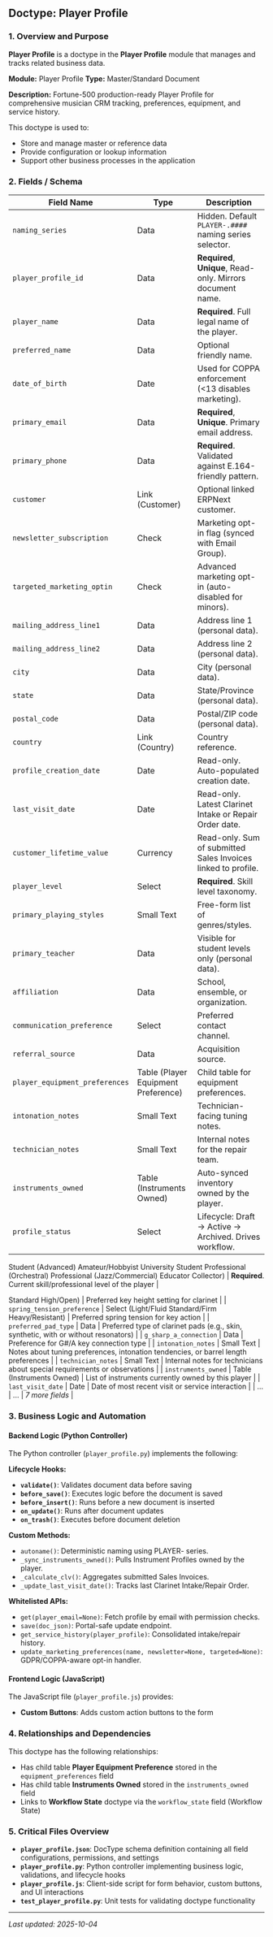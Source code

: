 ## Doctype: Player Profile

### 1. Overview and Purpose

**Player Profile** is a doctype in the **Player Profile** module that manages and tracks related business data.

**Module:** Player Profile
**Type:** Master/Standard Document

**Description:** Fortune-500 production-ready Player Profile for comprehensive musician CRM tracking, preferences, equipment, and service history.

This doctype is used to:
- Store and manage master or reference data
- Provide configuration or lookup information
- Support other business processes in the application

### 2. Fields / Schema

| Field Name | Type | Description |
|------------|------|-------------|
| `naming_series` | Data | Hidden. Default `PLAYER-.####` naming series selector. |
| `player_profile_id` | Data | **Required**, **Unique**, Read-only. Mirrors document name. |
| `player_name` | Data | **Required**. Full legal name of the player. |
| `preferred_name` | Data | Optional friendly name. |
| `date_of_birth` | Date | Used for COPPA enforcement (<13 disables marketing). |
| `primary_email` | Data | **Required**, **Unique**. Primary email address. |
| `primary_phone` | Data | **Required**. Validated against E.164-friendly pattern. |
| `customer` | Link (Customer) | Optional linked ERPNext customer. |
| `newsletter_subscription` | Check | Marketing opt-in flag (synced with Email Group). |
| `targeted_marketing_optin` | Check | Advanced marketing opt-in (auto-disabled for minors). |
| `mailing_address_line1` | Data | Address line 1 (personal data). |
| `mailing_address_line2` | Data | Address line 2 (personal data). |
| `city` | Data | City (personal data). |
| `state` | Data | State/Province (personal data). |
| `postal_code` | Data | Postal/ZIP code (personal data). |
| `country` | Link (Country) | Country reference. |
| `profile_creation_date` | Date | Read-only. Auto-populated creation date. |
| `last_visit_date` | Date | Read-only. Latest Clarinet Intake or Repair Order date. |
| `customer_lifetime_value` | Currency | Read-only. Sum of submitted Sales Invoices linked to profile. |
| `player_level` | Select | **Required**. Skill level taxonomy. |
| `primary_playing_styles` | Small Text | Free-form list of genres/styles. |
| `primary_teacher` | Data | Visible for student levels only (personal data). |
| `affiliation` | Data | School, ensemble, or organization. |
| `communication_preference` | Select | Preferred contact channel. |
| `referral_source` | Data | Acquisition source. |
| `player_equipment_preferences` | Table (Player Equipment Preference) | Child table for equipment preferences. |
| `intonation_notes` | Small Text | Technician-facing tuning notes. |
| `technician_notes` | Small Text | Internal notes for the repair team. |
| `instruments_owned` | Table (Instruments Owned) | Auto-synced inventory owned by the player. |
| `profile_status` | Select | Lifecycle: Draft → Active → Archived. Drives workflow. |
Student (Advanced)
Amateur/Hobbyist
University Student
Professional (Orchestral)
Professional (Jazz/Commercial)
Educator
Collector) | **Required**. Current skill/professional level of the player |

Standard
High/Open) | Preferred key height setting for clarinet |
| `spring_tension_preference` | Select (Light/Fluid
Standard/Firm
Heavy/Resistant) | Preferred spring tension for key action |
| `preferred_pad_type` | Data | Preferred type of clarinet pads (e.g., skin, synthetic, with or without resonators) |
| `g_sharp_a_connection` | Data | Preference for G#/A key connection type |
| `intonation_notes` | Small Text | Notes about tuning preferences, intonation tendencies, or barrel length preferences |
| `technician_notes` | Small Text | Internal notes for technicians about special requirements or observations |
| `instruments_owned` | Table (Instruments Owned) | List of instruments currently owned by this player |
| `last_visit_date` | Date | Date of most recent visit or service interaction |
| ... | ... | *7 more fields* |

### 3. Business Logic and Automation

#### Backend Logic (Python Controller)

The Python controller (`player_profile.py`) implements the following:

**Lifecycle Hooks:**
- **`validate()`**: Validates document data before saving
- **`before_save()`**: Executes logic before the document is saved
- **`before_insert()`**: Runs before a new document is inserted
- **`on_update()`**: Runs after document updates
- **`on_trash()`**: Executes before document deletion

**Custom Methods:**
- `autoname()`: Deterministic naming using PLAYER- series.
- `_sync_instruments_owned()`: Pulls Instrument Profiles owned by the player.
- `_calculate_clv()`: Aggregates submitted Sales Invoices.
- `_update_last_visit_date()`: Tracks last Clarinet Intake/Repair Order.

**Whitelisted APIs:**
- `get(player_email=None)`: Fetch profile by email with permission checks.
- `save(doc_json)`: Portal-safe update endpoint.
- `get_service_history(player_profile)`: Consolidated intake/repair history.
- `update_marketing_preferences(name, newsletter=None, targeted=None)`: GDPR/COPPA-aware opt-in handler.

#### Frontend Logic (JavaScript)

The JavaScript file (`player_profile.js`) provides:

- **Custom Buttons**: Adds custom action buttons to the form

### 4. Relationships and Dependencies

This doctype has the following relationships:

- Has child table **Player Equipment Preference** stored in the `equipment_preferences` field
- Has child table **Instruments Owned** stored in the `instruments_owned` field
- Links to **Workflow State** doctype via the `workflow_state` field (Workflow State)

### 5. Critical Files Overview

- **`player_profile.json`**: DocType schema definition containing all field configurations, permissions, and settings
- **`player_profile.py`**: Python controller implementing business logic, validations, and lifecycle hooks
- **`player_profile.js`**: Client-side script for form behavior, custom buttons, and UI interactions
- **`test_player_profile.py`**: Unit tests for validating doctype functionality

---

*Last updated: 2025-10-04*
